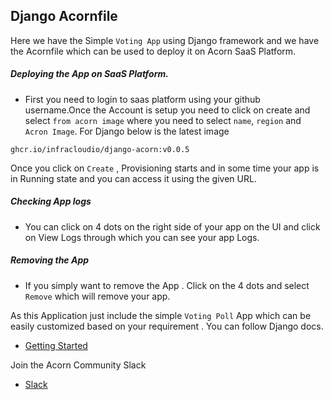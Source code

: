 ## Django Acornfile

Here we have the Simple `Voting App` using Django framework and we have the Acornfile which can be used to deploy it on Acorn SaaS Platform.


##### Deploying the App on SaaS Platform.
- First you need to login to saas platform using your github username.Once the Account is setup you need to click on create and select `from acorn image` where you need to select `name`, `region` and `Acron Image`. For Django below is the latest image
```
ghcr.io/infracloudio/django-acorn:v0.0.5
```
Once you click on `Create` , Provisioning starts and in some time your app is in Running state and you can access it using the given URL.

##### Checking App logs
- You can click on 4 dots on the right side of your app on the UI and click on View Logs through which you can see your app Logs.

##### Removing the App
- If you simply want to remove the App . Click on the 4 dots and select `Remove` which will remove your app.

As this Application just include the simple `Voting Poll` App which can be easily customized based on your requirement . You can follow Django docs.

- [Getting Started](https://docs.djangoproject.com/en/4.2/intro/tutorial01/)

Join the Acorn Community Slack

- [Slack](http://slack.acorn.io/)
